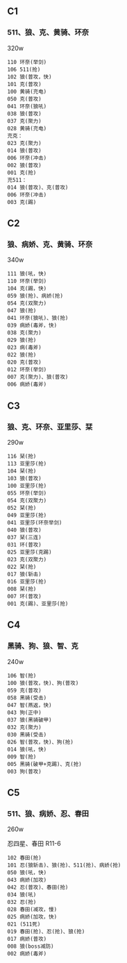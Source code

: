 ## C1

### 511、狼、克、黄骑、环奈

320w

```
110 环奈(举剑)
106 511(抢)
102 狼(普攻，快)
101 克(普攻)
100 黄骑(充电)
050 克(普攻)
041 环奈(狼吼)
038 狼(普攻)
037 克(聚力)
028 黄骑(充电)
充克：
023 克(聚力)
014 狼(普攻)
006 环奈(冲击)
002 狼(普攻)
001 克(抢)
充511：
014 狼(普攻)、克(普攻)
006 环奈(冲击)
003 克(踢)
```

## C2

### 狼、病娇、克、黄骑、环奈

340w

```
111 狼(吼，快)
110 环奈(举剑)
104 克(踢，快)
059 狼(抢)、病娇(抢)
054 克(双聚力)
047 狼(抢)
041 环奈(狼吼)、狼(抢)
039 病娇(毒斧，快)
038 克(聚力)
029 狼(抢)
023 病(毒斧)
022 狼(抢)
020 克(普攻)
012 环奈(举剑)
007 克(聚力)、狼(普攻)
006 病娇(毒斧)
```

## C3

### 狼、克、环奈、亚里莎、栞

290w

```
116 栞(抢)
113 亚里莎(抢)
104 栞(抢)
103 狼(普攻)
100 亚里莎(抢)
055 环奈(举剑)
054 克(双聚力)
052 栞(抢)
049 亚里莎(抢)
041 亚里莎(环奈举剑)
040 狼(普攻)
037 栞(三连)
031 环(普攻)
025 亚里莎(克踢)
023 克(双聚力)
022 栞(抢)
017 狼(斩击)
016 亚里莎(抢)
008 栞(抢)
007 环(普攻)
001 克(踢)、亚里莎(抢)
```

## C4

### 黑骑、狗、狼、智、克

240w

```
106 智(抢)
100 狼(普攻，快)、狗(普攻)
059 克(普攻)
058 黑骑(受击)
047 智(燕返，快)
043 狗(正中)
037 狼(黑骑破甲)
032 克(聚力)
030 黑骑(受击)
026 智(普攻，快)、狗(抢)
014 狼(吼，快)
009 智(抢)
005 黑骑(破甲+克踢)、克(抢)
003 狗(普攻)
```

## C5

### 511、狼、病娇、忍、春田

260w

忍四星、春田 R11-6

```
102 春田(抢)
101 忍(狼斩击)、狼(抢)、511(抢)、病娇(抢)
050 狼(吼，快)
043 病娇(加攻)
042 忍(普攻)、春田(抢)
034 狼(吼)
032 忍(抢)
028 春田(减攻，慢)
025 病娇(加攻，快)
021 (511死)
019 春田(抢)、忍(抢)、狼(抢)
017 病娇(普攻)
008 狼(boss减防)
002 病娇(毒斧)
```
